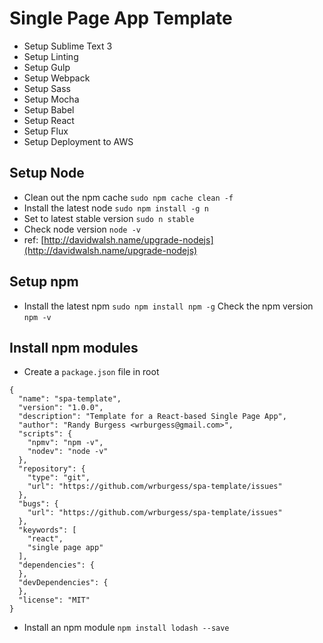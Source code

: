 # Single Page App Template

* Setup Sublime Text 3
* Setup Linting
* Setup Gulp
* Setup Webpack
* Setup Sass
* Setup Mocha
* Setup Babel
* Setup React
* Setup Flux
* Setup Deployment to AWS

## Setup Node

* Clean out the npm cache `sudo npm cache clean -f`
* Install the latest node `sudo npm install -g n`
* Set to latest stable version `sudo n stable`
* Check node version `node -v`
* ref: [http://davidwalsh.name/upgrade-nodejs](http://davidwalsh.name/upgrade-nodejs)

## Setup npm

* Install the latest npm `sudo npm install npm -g`
 Check the npm version `npm -v`

## Install npm modules

* Create a `package.json` file in root

```
{
  "name": "spa-template",
  "version": "1.0.0",
  "description": "Template for a React-based Single Page App",
  "author": "Randy Burgess <wrburgess@gmail.com>",
  "scripts": {
    "npmv": "npm -v",
    "nodev": "node -v"
  },
  "repository": {
    "type": "git",
    "url": "https://github.com/wrburgess/spa-template/issues"
  },
  "bugs": {
    "url": "https://github.com/wrburgess/spa-template/issues"
  },
  "keywords": [
    "react",
    "single page app"
  ],
  "dependencies": {
  },
  "devDependencies": {
  },
  "license": "MIT"
}
```

* Install an npm module `npm install lodash --save`
